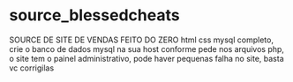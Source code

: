 # source_blessedcheats
SOURCE DE SITE DE VENDAS FEITO DO ZERO html css mysql completo, crie o banco de dados mysql na sua host conforme pede nos arquivos php, o site tem o painel administrativo, pode haver pequenas falha no site, basta vc corrigilas
